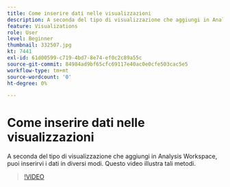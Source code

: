 ```yaml
---
title: Come inserire dati nelle visualizzazioni
description: A seconda del tipo di visualizzazione che aggiungi in Analysis Workspace, puoi inserirvi i dati in diversi modi. Questo video illustra tali metodi.
feature: Visualizations
role: User
level: Beginner
thumbnail: 332507.jpg
kt: 7441
exl-id: 61d00599-c719-4bd7-8e74-ef0c2c89a55c
source-git-commit: 84984ad9bf65cfc69117e40ac0e0cfe503cac5e5
workflow-type: tm+mt
source-wordcount: '0'
ht-degree: 0%

---
```


# Come inserire dati nelle visualizzazioni

A seconda del tipo di visualizzazione che aggiungi in Analysis Workspace, puoi inserirvi i dati in diversi modi. Questo video illustra tali metodi.

>[!VIDEO](https://video.tv.adobe.com/v/3411539/?quality=12&learn=on&captions=ita)

